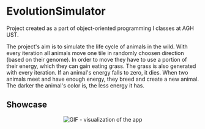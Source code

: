 # EvolutionSimulator

Project created as a part of object-oriented programming I classes at AGH UST.

The project's aim is to simulate the life cycle of animals in the wild. With every iteration all animals move one tile in randomly choosen
direction (based on their genome). In order to move they have to use a portion of their energy, which they can gain eating grass. The grass 
is also generated with every iteration. If an animal's energy falls to zero, it dies. When two animals meet and have enough energy, they breed
and create a new animal. The darker the animal's color is, the less energy it has.

## Showcase

<p align="center">
<img src="src/main/resources/EvolutionSimulatorClip.gif" alt="GIF - visualization of the app" />
</p>

